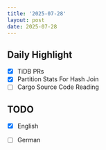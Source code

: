 ```yaml
---
title: '2025-07-28'
layout: post
date: 2025-07-28
---
```


**Daily Highlight**
---

- [x] TiDB PRs
- [x] Partition Stats For Hash Join
- [ ] Cargo Source Code Reading

**TODO**
---

- [x] English
- [ ] German

